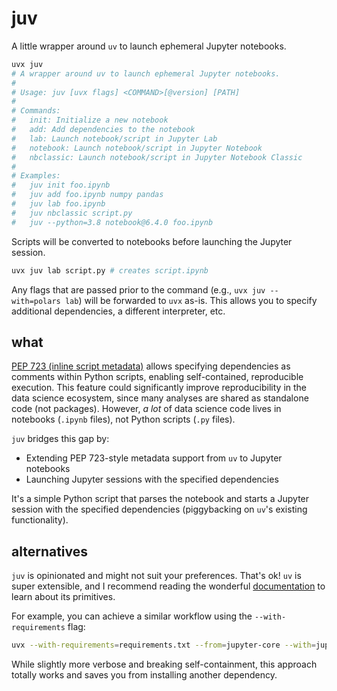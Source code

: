 # juv

A little wrapper around `uv` to launch ephemeral Jupyter notebooks.

```sh
uvx juv
# A wrapper around uv to launch ephemeral Jupyter notebooks.
#
# Usage: juv [uvx flags] <COMMAND>[@version] [PATH]
#
# Commands:
#   init: Initialize a new notebook
#   add: Add dependencies to the notebook
#   lab: Launch notebook/script in Jupyter Lab
#   notebook: Launch notebook/script in Jupyter Notebook
#   nbclassic: Launch notebook/script in Jupyter Notebook Classic
#
# Examples:
#   juv init foo.ipynb
#   juv add foo.ipynb numpy pandas
#   juv lab foo.ipynb
#   juv nbclassic script.py
#   juv --python=3.8 notebook@6.4.0 foo.ipynb
```

Scripts will be converted to notebooks before launching the Jupyter session.

```sh
uvx juv lab script.py # creates script.ipynb
```

Any flags that are passed prior to the command (e.g., `uvx juv --with=polars
lab`) will be forwarded to `uvx` as-is. This allows you to specify additional
dependencies, a different interpreter, etc.

## what

[PEP 723 (inline script metadata)](https://peps.python.org/pep-0723) allows
specifying dependencies as comments within Python scripts, enabling
self-contained, reproducible execution. This feature could significantly
improve reproducibility in the data science ecosystem, since many analyses are
shared as standalone code (not packages). However, _a lot_ of data science code
lives in notebooks (`.ipynb` files), not Python scripts (`.py` files).

`juv` bridges this gap by:

- Extending PEP 723-style metadata support from `uv` to Jupyter notebooks
- Launching Jupyter sessions with the specified dependencies

It's a simple Python script that parses the notebook and starts a Jupyter
session with the specified dependencies (piggybacking on `uv`'s existing
functionality).

## alternatives

`juv` is opinionated and might not suit your preferences. That's ok! `uv` is
super extensible, and I recommend reading the wonderful
[documentation](https://docs.astral.sh/uv) to learn about its primitives.

For example, you can achieve a similar workflow using the `--with-requirements`
flag:

```sh
uvx --with-requirements=requirements.txt --from=jupyter-core --with=jupyterlab jupyter lab notebook.ipynb
```

While slightly more verbose and breaking self-containment, this approach
totally works and saves you from installing another dependency.
